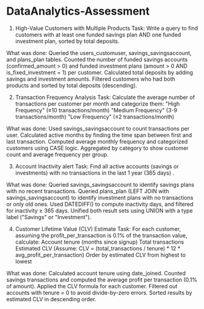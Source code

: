 # DataAnalytics-Assessment

1. High-Value Customers with Multiple Products
Task: Write a query to find customers with at least one funded savings plan AND one funded investment plan, sorted by total deposits.

What was done:
Queried the users_customuser, savings_savingsaccount, and plans_plan tables.
Counted the number of funded savings accounts (confirmed_amount > 0) and funded investment plans (amount > 0 AND is_fixed_investment = 1) per customer.
Calculated total deposits by adding savings and investment amounts.
Filtered customers who had both products and sorted by total deposits (descending).

2. Transaction Frequency Analysis
Task: Calculate the average number of transactions per customer per month and categorize them:
"High Frequency" (≥10 transactions/month)
"Medium Frequency" (3-9 transactions/month)
"Low Frequency" (≤2 transactions/month)

What was done:
Used savings_savingsaccount to count transactions per user.
Calculated active months by finding the time span between first and last transaction.
Computed average monthly frequency and categorized customers using CASE logic.
Aggregated by category to show customer count and average frequency per group.

3. Account Inactivity alert
Task: Find all active accounts (savings or investments) with no transactions in the last 1 year (365 days) .

What was done:
Queried savings_savingsaccount to identify savings plans with no recent transactions.
Queried plans_plan (LEFT JOIN with savings_savingsaccount) to identify investment plans with no transactions or only old ones.
Used DATEDIFF() to compute inactivity days, and filtered for inactivity ≥ 365 days.
Unified both result sets using UNION with a type label ("Savings" or "Investment").

4. Customer Lifetime Value (CLV) Estimate
Task: For each customer, assuming the profit_per_transaction is 0.1% of the transaction value, calculate:
      Account tenure (months since signup)
      Total transactions
      Estimated CLV (Assume: CLV = (total_transactions / tenure) * 12 * avg_profit_per_transaction)
      Order by estimated CLV from highest to lowest


What was done:
Calculated account tenure using date_joined.
Counted savings transactions and computed the average profit per transaction (0.1% of amount).
Applied the CLV formula for each customer.
Filtered out accounts with tenure = 0 to avoid divide-by-zero errors.
Sorted results by estimated CLV in descending order.

